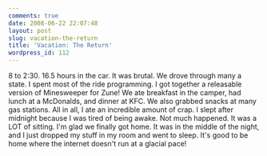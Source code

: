 ```yaml
---
comments: true
date: 2008-06-22 22:07:48
layout: post
slug: vacation-the-return
title: 'Vacation: The Return'
wordpress_id: 112
---
```


8 to 2:30. 16.5 hours in the car. It was brutal. We drove through many a state. I spent most of the ride programming. I got together a releasable version of Minesweeper for Zune! We ate breakfast in the camper, had lunch at a McDonalds, and dinner at KFC. We also grabbed snacks at many gas stations. All in all, I ate an incredible amount of crap. I slept after midnight because I was tired of being awake. Not much happened. It was a LOT of sitting. I'm glad we finally got home. It was in the middle of the night, and I just dropped my stuff in my room and went to sleep. It's good to be home where the internet doesn't run at a glacial pace!
